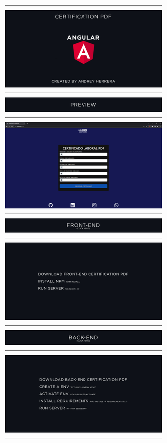***
![](docs/Welcome-README.jpg)
***
![](docs/Preview-README.jpg)
***
![](docs/PDF-README.gif)
***
[![](docs/FrontEnd-README.jpg)](https://github.com/AndreyHerrera/ANGULAR-CERTIFICATION-PDF)
***
![](docs/TextFrontEnd-README.jpg)
***
[![](docs/BackEnd-README.jpg)](https://github.com/AndreyHerrera/FLASK-CERTIFICATION-PDF)
***
![](docs/TextBackEnd-README.jpg)
***
